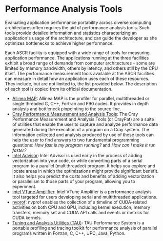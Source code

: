 # Performance Analysis Tools

Evaluating application performance portability across diverse computing
architectures often requires the aid of performance analysis tools. Such tools
provide detailed information and statistics characterizing an application's
usage of the architecture, and can guide the developer as she optimizes
bottlenecks to achieve higher performance.

Each ASCR facility is equipped with a wide range of tools for measuring
application performance. The applications running at the three facilities
exhibit a broad range of demands from computer architectures - some are limited
by memory bandwidth, others by latency, and others still by the CPU itself. The
performance measurement tools available at the ASCR facilities can measure in
detail how an application uses each of these resources. They include, but are
not limited to, the list provided below. The description of each tool is copied
from its official documentation.

- [Allinea MAP](https://www.allinea.com/products/map):
  Allinea MAP is the profiler for parallel, multithreaded or single threaded C,
  C++, Fortran and F90 codes. It provides in depth analysis and bottleneck
  pinpointing to the source line.
- [Cray Performance Measurement and Analysis
  Tools](https://pubs.cray.com/content/S-2376/6.5.0/cray-performance-measurement-and-analysis-tools-user-guide-650-s-2376):
  The Cray Performance Measurement and Analysis Tools (or CrayPat) are a suite
  of utilities that enable the user to capture and analyze performance data
  generated during the execution of a program on a Cray system. The information
  collected and analysis produced by use of these tools can help the user to
  find answers to two fundamental programming questions: _How fast is my
  program running?_ and _How can I make it run faster?_
- [Intel Advisor](https://software.intel.com/en-us/intel-advisor-xe):
  Intel Advisor is used early in the process of adding vectorization into your
  code, or while converting parts of a serial program to a parallel
  (multithreaded) program. It helps you explore and locate areas in which the
  optimizations might provide significant benefit. It also helps you predict the
  costs and benefits of adding vectorization or parallelism to those parts of
  your program, allowing you to experiment.
- [Intel VTune Amplifier](https://software.intel.com/en-us/intel-vtune-amplifier-xe):
  Intel VTune Amplifier is a performance analysis tool targeted for users
  developing serial and multithreaded applications.
- [nvprof](http://docs.nvidia.com/cuda/profiler-users-guide/index.html):
  nvprof enables the collection of a timeline of CUDA-related activities on both
  CPU and GPU, including kernel execution, memory transfers, memory set and CUDA
  API calls and events or metrics for CUDA kernels.
- [Tuning and Analysis Utilities (TAU)](https://www.cs.uoregon.edu/research/tau/home.php):
  TAU Performance System is a portable profiling and tracing toolkit for
  performance analysis of parallel programs written in Fortran, C, C++, UPC,
  Java, Python.
